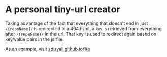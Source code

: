 # A personal tiny-url creator

Taking advantage of the fact that everything that doesn't end in just `/{repoName}/` is redirected to a 404.html, a `key` is retrieved from everything after `/{repoName}/` in the url. That key is used to redirect again based on key/value pairs in the js file.

As an example, visit [zduvall.github.io/l/e](https://zduvall.github.io/l/e)

